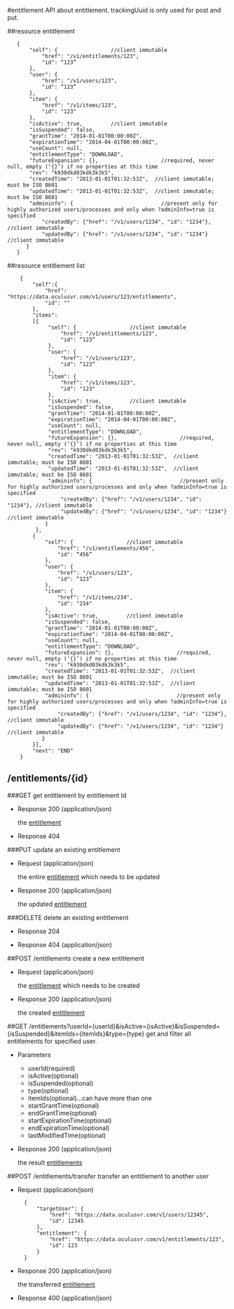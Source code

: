 #entitlement
API about entitlement. trackingUuid is only used for post and put.

##resource entitlement

       {
           "self": {                 //client immutable
               "href": "/v1/entitlements/123",
               "id": “123”
           },
           "user": {
               "href": "/v1/users/123",
               "id": “123”
           },
           "item": {
               "href": "/v1/items/123",
               "id": "123"
           },
           "isActive": true,         //client immutable
           "isSuspended": false,
           "grantTime": "2014-01-01T00:00:00Z",
           "expirationTime": "2014-04-01T00:00:00Z",
           "useCount": null,
           "entitlementType": "DOWNLOAD",
           "futureExpansion": {},                    //required, never null, empty (‘{}’) if no properties at this time
           "rev": "k930dkd03kdk3k3k5",
           "createdTime": "2013-01-01T01:32:53Z",  //client immutable; must be ISO 8601
           "updatedTime": "2013-01-01T01:32:53Z",  //client immutable; must be ISO 8601
           "admininfo": {                            //present only for highly authorized users/processes and only when ?adminInfo=true is specified
               "createdBy": {"href": "/v1/users/1234", "id": "1234"}, //client immutable
               "updatedBy": {"href": "/v1/users/1234", "id": "1234"}  //client immutable
          }
       }

##resource entitlement list

        {
            "self":{
                "href": "https://data.oculusvr.com/v1/users/123/entitlements",
                "id": ""
            },
            "items": 
            [{
                 "self": {                 //client immutable
                     "href": "/v1/entitlements/123",
                     "id": “123”
                 },
                 "user": {
                     "href": "/v1/users/123",
                     "id": “123”
                 },
                 "item": {
                     "href": "/v1/items/123",
                     "id": "123"
                 },
                 "isActive": true,         //client immutable
                 "isSuspended": false,
                 "grantTime": "2014-01-01T00:00:00Z",
                 "expirationTime": "2014-04-01T00:00:00Z",
                 "useCount": null,
                 "entitlementType": "DOWNLOAD",
                 "futureExpansion": {},                    //required, never null, empty (‘{}’) if no properties at this time
                 "rev": "k930dkd03kdk3k3k5",
                 "createdTime": "2013-01-01T01:32:53Z",  //client immutable; must be ISO 8601
                 "updatedTime": "2013-01-01T01:32:53Z",  //client immutable; must be ISO 8601
                 "admininfo": {                            //present only for highly authorized users/processes and only when ?adminInfo=true is specified
                     "createdBy": {"href": "/v1/users/1234", "id": "1234"}, //client immutable
                     "updatedBy": {"href": "/v1/users/1234", "id": "1234"}  //client immutable
                }
             },
            {
                "self": {                 //client immutable
                    "href": "/v1/entitlements/456",
                    "id": “456”
                },
                "user": {
                    "href": "/v1/users/123",
                    "id": “123”
                },
                "item": {
                    "href": "/v1/items/234",
                    "id": "234"
                },
                "isActive": true,         //client immutable
                "isSuspended": false,
                "grantTime": "2014-01-01T00:00:00Z",
                "expirationTime": "2014-04-01T00:00:00Z",
                "useCount": null,
                "entitlementType": "DOWNLOAD",
                "futureExpansion": {},                    //required, never null, empty (‘{}’) if no properties at this time
                "rev": "k930dkd03kdk3k3k5",
                "createdTime": "2013-01-01T01:32:53Z",  //client immutable; must be ISO 8601
                "updatedTime": "2013-01-01T01:32:53Z",  //client immutable; must be ISO 8601
                "admininfo": {                            //present only for highly authorized users/processes and only when ?adminInfo=true is specified
                    "createdBy": {"href": "/v1/users/1234", "id": "1234"}, //client immutable
                    "updatedBy": {"href": "/v1/users/1234", "id": "1234"}  //client immutable
               }
            }],
            "next": "END"
        }


## /entitlements/{id}
###GET
get entitlement by entitlement Id

+ Response 200 (application/json)

    the [entitlement](#resource-entitlement)

+ Response 404

###PUT
update an existing entitlement

+ Request (application/json)

    the entire [entitlement](#resource-entitlement) which needs to be updated

+ Response 200 (application/json)

    the updated [entitlement](#resource-entitlement)

###DELETE
delete an existing entitlement

+ Response 204

+ Response 404 (application/json)

##POST /entitlements
create a new entitlement

+ Request (application/json)

    the [entitlement](#resource-entitlement) which needs to be created

+ Response 200 (application/json)

    the created [entitlement](#resource-entitlement)


##GET /entitlements?userId={userId}&isActive={isActive}&isSuspended={isSuspended}&itemIds={itemIds}&type={type}
get and filter all entitlements for specified user.

+ Parameters

    + userId(required)
    + isActive(optional)
    + isSuspended(optional)
    + type(optional)
    + itemIds(optional)...can have more than one
    + startGrantTime(optional)
    + endGrantTime(optional)
    + startExpirationTime(optional)
    + endExpirationTime(optional)
    + lastModifiedTime(optional)

+ Response 200 (application/json)

    the result [entitlements](#resource-entitlement-list)        

##POST /entitlements/transfer
transfer an entitlement to another user

+ Request (application/json)

        {
            "targetUser": {
                "href": "https://data.oculusvr.com/v1/users/12345",
                "id": 12345
            }, 
            "entitlement": {
                "href": "https://data.oculusvr.com/v1/entitlements/123",
                "id": 123
            }
        }

+ Response 200 (application/json)

    the transferred [entitlement](#resource-entitlement)

+ Response 400 (application/json)